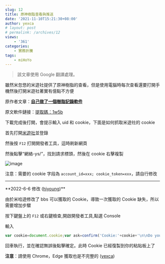 ```yaml
---
slug: 12
title: 原神樹脂查看與推送
date: '2021-11-10T15:21:30+08:00'
author: yexca
# layout: post
# permalink: /archives/12
views:
    - '361'
categories:
    - 實務折騰
tags:
    - miHoYo
---
```


> 該文章使用 Google 翻譯處理。

雖然米忽悠的米遊社提供了原神樹脂的查看，但是使用電腦時每次查看還要打開手機然後打開米遊社著實有億點不方便

原作者文章：**[自己做了一個樹脂記錄軟件](https://ngabbs.com/read.php?tid=29226061&rand=307)**

原文軟件鏈接：[提取碼：1w5b](https://pan.baidu.com/s/1esw3JjgfMZwtzh1nRGOF7Q)

下載完成後打開，會提示輸入 uid 和 cookie，下面是如何抓取米遊社的 cookie

首先打開[米遊社](https://bbs.mihoyo.com/ys/)並登錄

然後按 `F12` 打開開發者工具，這時刷新網頁

然後點擊“網絡-ys/”，找到請求標頭，然後在 cookie 右擊複製

![image](https://jsd.cdn.zzko.cn/gh/yexca/picx-images-hosting@master/2021/11-原神/image.5c0pgzw6pa.webp)

注意：需要的 cookie 字段為 `account_id=xxx; cookie_token=xxx`，請自行修改

- - - - - -

\*\*2022-6-6 修改 ([hiyoung](https://blog.hiyoung.xyz))\*\*

由於米哈遊修改了 bbs 可以獲取的 Cookie，導致一次獲取的 Cookie 缺失，所以需要增加步驟

按下鍵盤上的 `F12` 或右鍵檢查,開啟開發者工具,點選 Console

輸入

```javascript
var cookie=document.cookie;var ask=confirm('Cookie:'+cookie+'\n\nDo you want to copy the cookie to the clipboard?');if(ask==true){copy(cookie);msg=cookie}else{msg='Cancel'}
```

回車執行，並在確認無誤後點擊確定。此時 Cookie 已經復製到你的粘貼板上了

**注意**：請使用 Chrome，Edge 獲取也是不完整的 ([yexca](https://lit.link/yexca))

